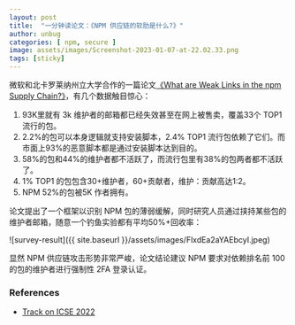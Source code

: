 ```yaml
---
layout: post
title:  "一分钟读论文：《NPM 供应链的软肋是什么?》"
author: unbug
categories: [ npm, secure ]
image: assets/images/Screenshot-2023-01-07-at-22.02.33.png
tags: [sticky]
---
```

微软和北卡罗莱纳州立大学合作的一篇论文[《What are Weak Links in the npm Supply Chain?》][paper1-url]，有几个数据触目惊心：
1. 93K里就有 3k  维护者的邮箱都已经失效甚至在网上被售卖，覆盖33个 TOP1 流行的包。
2. 2.2%的包可以本身逻辑就支持安装脚本，2.4% TOP1 流行包依赖了它们。而市面上93%的恶意脚本都是通过安装脚本达到目的。
3. 58%的包和44%的维护者都不活跃了，而流行包里有38%的包两者都不活跃了。
4. 1% TOP1 的包包含30+维护者，60+贡献者，维护：贡献高达1:2。
5. NPM 52%的包被5K 作者拥有。

论文提出了一个框架以识别 NPM 包的薄弱缓解，同时研究人员通过挟持某些包的维护者邮箱，随意一个钓鱼实验都有平均50%+回收率：

![survey-result]({{ site.baseurl }}/assets/images/FlxdEa2aYAEbcyI.jpeg)

显然 NPM 供应链攻击形势非常严峻，论文结论建议 NPM 要求对依赖排名前 100 的包的维护者进行强制性 2FA 登录认证。

### References
- [Track on ICSE 2022][links-1]

<!--
<p><iframe style="width:100%;" height="615" src="https://arxiv.org/pdf/2112.10165.pdf" frameborder="0" allowfullscreen></iframe></p>
-->

[paper1-url]: https://arxiv.org/pdf/2112.10165.pdf

[links-1]: https://conf.researchr.org/details/icse-2022/icse-2022-seip---software-engineering-in-practice/39/What-are-Weak-Links-in-the-npm-Supply-Chain-#
